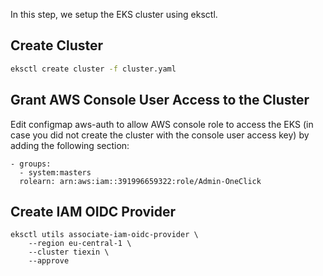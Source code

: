 In this step, we setup the EKS cluster using eksctl.

## Create Cluster

```bash
eksctl create cluster -f cluster.yaml
```

## Grant AWS Console User Access to the Cluster

Edit configmap aws-auth to allow AWS console role to access the EKS (in case you did not create the cluster with the console user access key) by adding the following section:

```
- groups:
  - system:masters
  rolearn: arn:aws:iam::391996659322:role/Admin-OneClick
```

## Create IAM OIDC Provider

```
eksctl utils associate-iam-oidc-provider \
    --region eu-central-1 \
    --cluster tiexin \
    --approve
```
